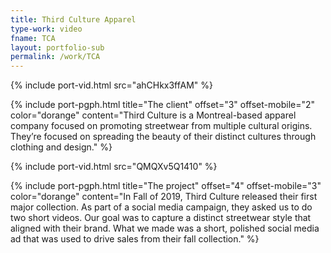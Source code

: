 ```yaml
---
title: Third Culture Apparel
type-work: video
fname: TCA
layout: portfolio-sub
permalink: /work/TCA
---
```


{% include port-vid.html src="ahCHkx3ffAM" %}

{% include port-pgph.html title="The client" offset="3" offset-mobile="2" color="dorange" content="Third Culture is a Montreal-based apparel company focused on promoting streetwear from multiple cultural origins. They’re focused on spreading the beauty of their distinct cultures through clothing and design." %}

{% include port-vid.html src="QMQXv5Q1410" %}

{% include port-pgph.html title="The project" offset="4" offset-mobile="3" color="dorange" content="In Fall of 2019, Third Culture released their first major collection. As part of a social media campaign, they asked us to do two short videos. Our goal was to capture a distinct streetwear style that aligned with their brand. What we made was a short, polished social media ad that was used to drive sales from their fall collection." %}
